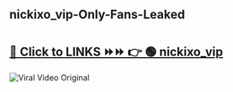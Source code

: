 
 ## nickixo_vip-Only-Fans-Leaked

# <h2><a href="https://clipsfans.com/nickixo_vip&ref=git">🔗 Click to LINKS ⏩⏩ 👉 🟢 nickixo_vip </a></h2>

<a href="https://clipsfans.com/nickixo_vip&ref=git" rel="nofollow" data-target="animated-image.originalLink"><img src="https://i.ibb.co.com/xMMVF88/686577567.gif" alt="Viral Video Original" style="max-width: 100%; display: inline-block;" data-target="animated-image.originalImage"></a>
